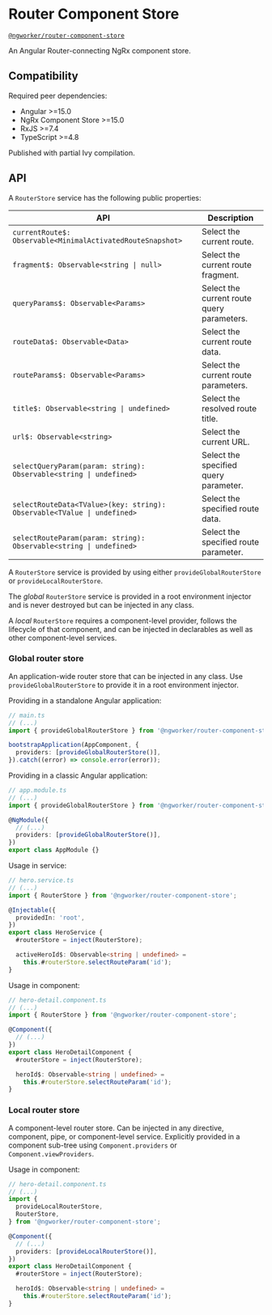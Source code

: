 # Router Component Store

[`@ngworker/router-component-store`](https://www.npmjs.com/package/@ngworker/router-component-store)

An Angular Router-connecting NgRx component store.

## Compatibility

Required peer dependencies:

- Angular >=15.0
- NgRx Component Store >=15.0
- RxJS >=7.4
- TypeScript >=4.8

Published with partial Ivy compilation.

## API

A `RouterStore` service has the following public properties:

| API                                                                     | Description                                |
| ----------------------------------------------------------------------- | ------------------------------------------ |
| `currentRoute$: Observable<MinimalActivatedRouteSnapshot>`              | Select the current route.                  |
| `fragment$: Observable<string \| null>`                                 | Select the current route fragment.         |
| `queryParams$: Observable<Params>`                                      | Select the current route query parameters. |
| `routeData$: Observable<Data>`                                          | Select the current route data.             |
| `routeParams$: Observable<Params>`                                      | Select the current route parameters.       |
| `title$: Observable<string \| undefined>`                               | Select the resolved route title.           |
| `url$: Observable<string>`                                              | Select the current URL.                    |
| `selectQueryParam(param: string): Observable<string \| undefined>`      | Select the specified query parameter.      |
| `selectRouteData<TValue>(key: string): Observable<TValue \| undefined>` | Select the specified route data.           |
| `selectRouteParam(param: string): Observable<string \| undefined>`      | Select the specified route parameter.      |

A `RouterStore` service is provided by using either `provideGlobalRouterStore` or `provideLocalRouterStore`.

The _global_ `RouterStore` service is provided in a root environment injector and is never destroyed but can be injected in any class.

A _local_ `RouterStore` requires a component-level provider, follows the
lifecycle of that component, and can be injected in declarables as well as
other component-level services.

### Global router store

An application-wide router store that can be injected in any class. Use
`provideGlobalRouterStore` to provide it in a root environment injector.

Providing in a standalone Angular application:

```typescript
// main.ts
// (...)
import { provideGlobalRouterStore } from '@ngworker/router-component-store';

bootstrapApplication(AppComponent, {
  providers: [provideGlobalRouterStore()],
}).catch((error) => console.error(error));
```

Providing in a classic Angular application:

```typescript
// app.module.ts
// (...)
import { provideGlobalRouterStore } from '@ngworker/router-component-store';

@NgModule({
  // (...)
  providers: [provideGlobalRouterStore()],
})
export class AppModule {}
```

Usage in service:

```typescript
// hero.service.ts
// (...)
import { RouterStore } from '@ngworker/router-component-store';

@Injectable({
  providedIn: 'root',
})
export class HeroService {
  #routerStore = inject(RouterStore);

  activeHeroId$: Observable<string | undefined> =
    this.#routerStore.selectRouteParam('id');
}
```

Usage in component:

```typescript
// hero-detail.component.ts
// (...)
import { RouterStore } from '@ngworker/router-component-store';

@Component({
  // (...)
})
export class HeroDetailComponent {
  #routerStore = inject(RouterStore);

  heroId$: Observable<string | undefined> =
    this.#routerStore.selectRouteParam('id');
}
```

### Local router store

A component-level router store. Can be injected in any directive, component,
pipe, or component-level service. Explicitly provided in a component sub-tree
using `Component.providers` or `Component.viewProviders`.

Usage in component:

```typescript
// hero-detail.component.ts
// (...)
import {
  provideLocalRouterStore,
  RouterStore,
} from '@ngworker/router-component-store';

@Component({
  // (...)
  providers: [provideLocalRouterStore()],
})
export class HeroDetailComponent {
  #routerStore = inject(RouterStore);

  heroId$: Observable<string | undefined> =
    this.#routerStore.selectRouteParam('id');
}
```

